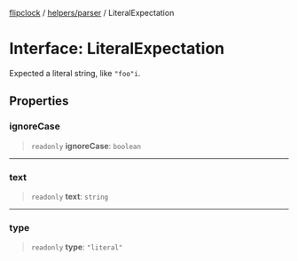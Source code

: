[flipclock](../../../index.md) / [helpers/parser](../index.md) / LiteralExpectation

# Interface: LiteralExpectation

Expected a literal string, like `"foo"i`.

## Properties

### ignoreCase

> `readonly` **ignoreCase**: `boolean`

***

### text

> `readonly` **text**: `string`

***

### type

> `readonly` **type**: `"literal"`
